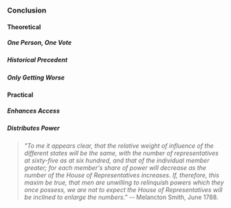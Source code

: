 ### Conclusion  
#### Theoretical  
##### One Person, One Vote  
##### Historical Precedent    
##### Only Getting Worse  
#### Practical  
##### Enhances Access  
##### Distributes Power  
> *"To me it appears clear, that the relative weight of influence of the different states will be the same, with the number of representatives at sixty-five as at six hundred, and that of the individual member greater; for each member's share of power will decrease as the number of the House of Representatives increases. If, therefore, this maxim be true, that men are unwilling to relinquish powers which they once possess, we are not to expect the House of Representatives will be inclined to enlarge the numbers."* -- Melancton Smith, June 1788.  
